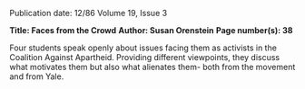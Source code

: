 Publication date: 12/86
Volume 19, Issue 3

**Title: Faces from the Crowd**
**Author: Susan Orenstein**
**Page number(s): 38**

Four students speak openly about issues facing them as activists in the Coalition Against Apartheid. Providing different viewpoints, they discuss what motivates them but also what alienates them- both from the movement and from Yale.